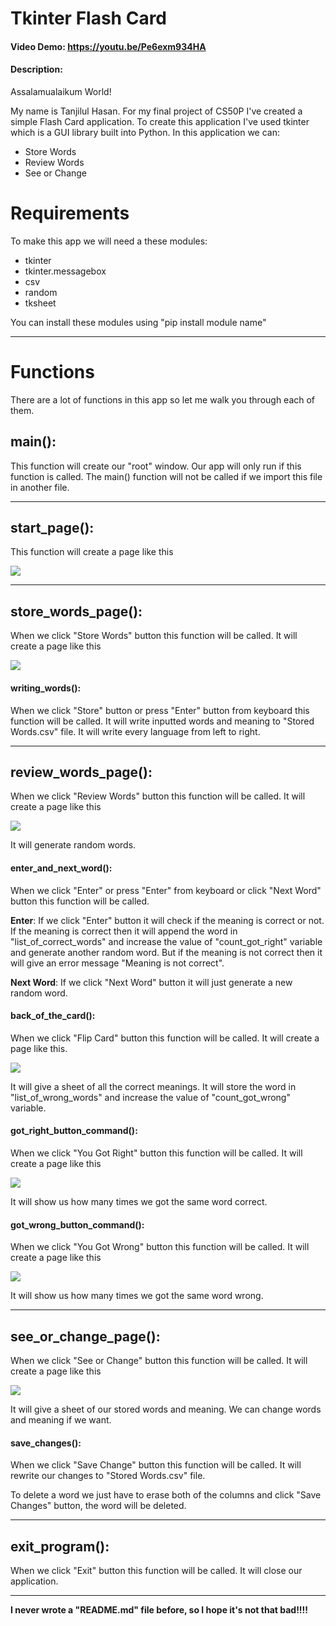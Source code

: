 # Tkinter Flash Card
#### Video Demo:  <https://youtu.be/Pe6exm934HA>
#### Description:
Assalamualaikum World!

My name is Tanjilul Hasan. For my final project of CS50P I've created a simple Flash Card application. To create this application I've used tkinter which is a GUI library built into Python. In this application we can:

* Store Words
* Review Words
* See or Change

# Requirements
To make this app we will need a these modules:

* tkinter
* tkinter.messagebox
* csv
* random
* tksheet

You can install these modules using "pip install module name"

---

# Functions
There are a lot of functions in this app so let me walk you through each of them.

## main():
This function will create our "root" window. Our app will only run if this function is called. The main() function will not be called if we import this file in another file.

---

## start_page():
This function will create a page like this

![](readme_images/0.Start_Page.png)

---

## store_words_page():
When we click "Store Words" button this function will be called. It will create a page like this

![](readme_images/1.Store_Words.png)

#### writing_words():
When we click "Store" button or press "Enter" button from keyboard this function will be called. It will write inputted words and meaning to "Stored Words.csv" file. It will write every language from left to right.

---

## review_words_page():
When we click "Review Words" button this function will be called. It will create a page like this

![](readme_images/2.Review_Words.png)

It will generate random words.

#### enter_and_next_word():
When we click "Enter" or press "Enter" from keyboard or click "Next Word" button this function will be called.

**Enter**: If we click "Enter" button it will check if the meaning is correct or not. If the meaning is correct then it will append the word in "list_of_correct_words" and increase the value of "count_got_right" variable and generate another random word. But if the meaning is not correct then it will give an error message "Meaning is not correct".

**Next Word**: If we click "Next Word" button it will just generate a new random word.

#### back_of_the_card():
When we click "Flip Card" button this function will be called. It will create a page like this.

![](readme_images/3.Flip_Card.png)

It will give a sheet of all the correct meanings. It will store the word in "list_of_wrong_words" and increase the value of "count_got_wrong" variable.

#### got_right_button_command():
When we click "You Got Right" button this function will be called. It will create a page like this

![](readme_images/4.You_Got_Right.png)

It will show us how many times we got the same word correct.

#### got_wrong_button_command():
When we click "You Got Wrong" button this function will be called. It will create a page like this

![](readme_images/5.You_Got_Wrong.png)

It will show us how many times we got the same word wrong.

---

## see_or_change_page():
When we click "See or Change" button this function will be called. It will create a page like this

![](readme_images/6.See_or_Change.png)

It will give a sheet of our stored words and meaning. We can change words and meaning if we want.

#### save_changes():
When we click "Save Change" button this function will be called. It will rewrite our changes to "Stored Words.csv" file.

To delete a word we just have to erase both of the columns and click "Save Changes" button, the word will be deleted.

---

## exit_program():
When we click "Exit" button this function will be called. It will close our application.

---


**I never wrote a "README.md" file before, so I hope it's not that bad!!!!**
